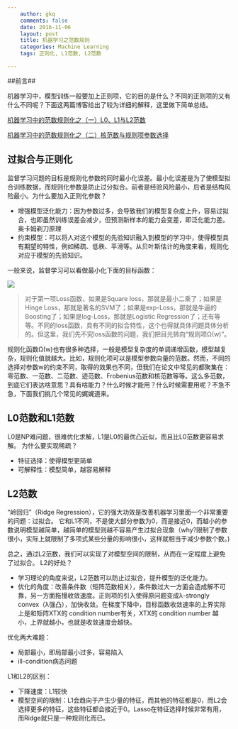 ```yaml
---
    author: gkq
    comments: false
    date: 2016-11-06
    layout: post
    title: 机器学习之范数规则
    categories: Machine Learning
    tags: 正则化, L1范数, L2范数

---
```


##前言##

机器学习中，模型训练一般要加上正则项，它的目的是什么？不同的正则项的又有什么不同呢？下面这两篇博客给出了较为详细的解释，这里做下简单总结。

[机器学习中的范数规则化之（一）L0、L1与L2范数](http://blog.csdn.net/zouxy09/article/details/24971995/)

[机器学习中的范数规则化之（二）核范数与规则项参数选择](http://blog.csdn.net/zouxy09/article/details/24972869)

## 过拟合与正则化 ##

监督学习问题的目标是规则化参数的同时最小化误差。最小化误差是为了使模型拟合训练数据，而规则化参数是防止过分拟合。前者是经验风险最小，后者是结构风险最小。为什么要加入正则化参数？

- 增强模型泛化能力：因为参数过多，会导致我们的模型复杂度上升，容易过拟合，也即虽然训练误差会减少，但预测新样本的能力会变差，即泛化能力差。
奥卡姆剃刀原理
- 约束模型：可以将人对这个模型的先验知识融入到模型的学习中，使得模型具有期望的特性，例如稀疏、低秩、平滑等。从贝叶斯估计的角度来看，规则化对应于模型的先验知识。

一般来说，监督学习可以看做最小化下面的目标函数：

![](http://img.blog.csdn.net/20140504122253546?watermark/2/text/aHR0cDovL2Jsb2cuY3Nkbi5uZXQvem91eHkwOQ==/font/5a6L5L2T/fontsize/400/fill/I0JBQkFCMA==/dissolve/70/gravity/SouthEast)

> 对于第一项Loss函数，如果是Square loss，那就是最小二乘了；如果是Hinge Loss，那就是著名的SVM了；如果是exp-Loss，那就是牛逼的 Boosting了；如果是log-Loss，那就是Logistic Regression了；还有等等。不同的loss函数，具有不同的拟合特性，这个也得就具体问题具体分析的。但这里，我们先不究loss函数的问题，我们把目光转向“规则项Ω(w)”。

规则化函数Ω(w)也有很多种选择，一般是模型复杂度的单调递增函数，模型越复杂，规则化值就越大。比如，规则化项可以是模型参数向量的范数。然而，不同的选择对参数w的约束不同，取得的效果也不同，但我们在论文中常见的都聚集在：零范数、一范数、二范数、迹范数、Frobenius范数和核范数等等。这么多范数，到底它们表达啥意思？具有啥能力？什么时候才能用？什么时候需要用呢？不急不急，下面我们挑几个常见的娓娓道来。

## L0范数和L1范数 ##
L0是NP难问题，很难优化求解，L1是L0的最优凸近似，而且比L0范数更容易求解。
为什么要实现稀疏？

- 特征选择：使得模型更简单
- 可解释性：模型简单，越容易解释

## L2范数 ##
“岭回归”（Ridge Regression），它的强大功效是改善机器学习里面一个非常重要的问题：过拟合。
它和L1不同，不是使大部分参数为0，而是接近0，而越小的参数说明模型越简单，越简单的模型则越不容易产生过拟合现象（why?限制了参数很小，实际上就限制了多项式某些分量的影响很小，这样就相当于减少参数个数。)

总之，通过L2范数，我们可以实现了对模型空间的限制，从而在一定程度上避免了过拟合。
L2的好处？

- 学习理论的角度来说，L2范数可以防止过拟合，提升模型的泛化能力。
- 优化的角度：改善条件数（矩阵范数相关），条件数过大一方面会造成解不可靠，另一方面拖慢收敛速度。正则项的引入使得原问题变成λ-strongly convex（λ强凸），加快收敛。在梯度下降中，目标函数收敛速率的上界实际上是和矩阵XTX的 condition number有关，XTX的 condition number 越小，上界就越小，也就是收敛速度会越快。

优化两大难题：

- 局部最小，即局部最小过多，容易陷入
- ill-condition病态问题

L1和L2的区别：

- 下降速度：L1较快
- 模型空间的限制：L1会趋向于产生少量的特征，而其他的特征都是0，而L2会选择更多的特征，这些特征都会接近于0。Lasso在特征选择时候非常有用，而Ridge就只是一种规则化而已。